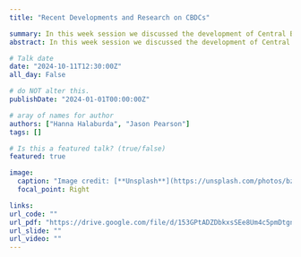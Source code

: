 ```yaml
---
title: "Recent Developments and Research on CBDCs"

summary: In this week session we discussed the development of Central Banks Digital Currencies, their usage, implementation and related topics. Two papers were used for our discussion <a href="https://papers.ssrn.com/sol3/papers.cfm?abstract_id=2994052"> (Fung and Halaburda, 2016) <\a> and <a href="https://www.nature.com/articles/s41562-022-01404-9"> (Baronchelli, Halaburda & Teytelboym, 2022) <\a> (also attached below).
abstract: In this week session we discussed the development of Central Banks Digital Currencies, their usage, implementation and related topics. Two papers were used for our discussion <a href="https://papers.ssrn.com/sol3/papers.cfm?abstract_id=2994052"> (Fung and Halaburda, 2016) <\a> and <a href="https://www.nature.com/articles/s41562-022-01404-9"> (Baronchelli, Halaburda & Teytelboym, 2022) <\a> (also attached below).

# Talk date
date: "2024-10-11T12:30:00Z"
all_day: False

# do NOT alter this.
publishDate: "2024-01-01T00:00:00Z"

# aray of names for author
authors: ["Hanna Halaburda", "Jason Pearson"]
tags: []

# Is this a featured talk? (true/false)
featured: true

image:
  caption: "Image credit: [**Unsplash**](https://unsplash.com/photos/bzdhc5b3Bxs)"
  focal_point: Right

links:
url_code: ""
url_pdf: "https://drive.google.com/file/d/153GPtADZDbkxsSEe8Um4c5pmDtgnobl8/view?usp=sharing"
url_slide: ""
url_video: ""
---
```

